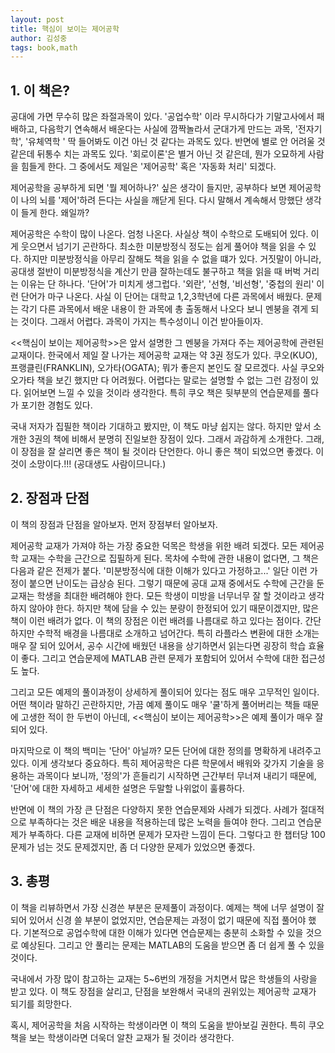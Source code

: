 ```yaml
---
layout: post
title: 핵심이 보이는 제어공학
author: 김성중
tags: book,math
---
```


## 1. 이 책은?

공대에 가면 무수히 많은 좌절과목이 있다. '공업수학' 이라 무시하다가 기말고사에서 패배하고, 다음학기 연속해서 배운다는 사실에 깜짝놀라서 군대가게 만드는 과목,  '전자기학', '유체역학 ' 딱 들어봐도 이건 아닌 것 같다는 과목도 있다. 반면에 별로 안 어려울 것 같은데 뒤통수 치는 과목도 있다. '회로이론'은 별거 아닌 것 같은데, 뭔가 오묘하게 사람을 힘들게 한다. 그 중에서도 제일은 '제어공학' 혹은 '자동화 처리' 되겠다.

제어공학을 공부하게 되면 '뭘 제어하나?' 싶은 생각이 들지만, 공부하다 보면 제어공학이 나의 뇌를 '제어'하려 든다는 사실을 깨닫게 된다. 다시 말해서 계속해서 망했단 생각이 들게 한다. 왜일까?

제어공학은 수학이 많이 나온다. 엄청 나온다. 사실상 책이 수학으로 도배되어 있다. 이게 웃으면서 넘기기 곤란하다. 최소한 미분방정식 정도는 쉽게 풀어야 책을 읽을 수 있다. 하지만 미분방정식을 아무리 잘해도 책을 읽을 수 없을 떄가 있다. 거짓말이 아니라, 공대생 절반이 미분방정식을 계산기 만큼 잘하는데도 불구하고 책을 읽을 때 버벅 거리는 이유는 단 하나다. '단어'가 미치게 생그럽다. '외란', '선형, '비선형', '중첩의 원리' 이런 단어가 마구 나온다. 사실 이 단어는 대학교 1,2,3학년에 다른 과목에서 배웠다. 문제는 각기 다른 과목에서 배운 내용이 한 과목에 총 출동해서 나오다 보니 멘붕을 겪게 되는 것이다. 그래서 어렵다. 과목이 가지는 특수성이니 이건 받아들이자.

<<핵심이 보이는 제어공학>>은 앞서 설명한 그 멘붕을 가져다 주는 제어공학에 관련된 교재이다. 한국에서 제일 잘 나가는 제어공학 교재는 약 3권 정도가 있다. 쿠오(KUO), 프랭클린(FRANKLIN), 오가타(OGATA); 뭐가 좋은지 본인도 잘 모르겠다. 사실 쿠오와 오가타 책을 보긴 했지만 다 어려웠다. 어렵다는 말로는 설명할 수 없는 그런 감정이 있다. 읽어보면 느낄 수 있을 것이라 생각한다. 특히 쿠오 책은 뒷부분의 연습문제를 풀다가 포기한 경험도 있다. 

국내 저자가 집필한 책이라 기대하고 봤지만, 이 책도 마냥 쉽지는 않다. 하지만 앞서 소개한 3권의 책에 비해서 분명히 진일보한 장점이 있다. 그래서 과감하게 소개한다. 그래, 이 장점을 잘 살리면 좋은 책이 될 것이라 단언한다. 아니 좋은 책이 되었으면 좋겠다. 이것이 소망이다.!!! (공대생도 사람이므니다.)

## 2. 장점과 단점

이 책의 장점과 단점을 알아보자. 먼저 장점부터 알아보자.

제어공학 교재가 가져야 하는 가장 중요한 덕목은 학생을 위한 배려 되겠다. 모든 제어공학 교재는  수학을 근간으로 집필하게 된다. 목차에 수학에 관한 내용이 없다면, 그 책은 다음과 같은 전제가 붙다. '미분방정식에 대한 이해가 있다고 가정하고...' 일단 이런 가정이 붙으면 난이도는 급상승 된다. 그렇기 때문에 공대 교재 중에서도 수학에 근간을 둔 교재는 학생을 최대한 배려해야 한다. 모든 학생이 미방을 너무너무 잘 할 것이라고 생각하지 않아야 한다. 하지만 책에 담을 수 있는 분량이 한정되어 있기 때문이겠지만, 많은 책이 이런 배려가 없다. 이 책의 장점은 이런 배려를 나름대로 하고 있다는 점이다. 간단하지만 수학적 배경을 나름대로 소개하고 넘어간다. 특히 라플라스 변환에 대한 소개는 매우 잘 되어 있어서, 공수 시간에 배웠던 내용을 상기하면서 읽는다면 굉장히 학습 효율이 좋다. 그리고 연습문제에 MATLAB 관련 문제가 포함되어 있어서 수학에 대한 접근성도 높다.

그리고 모든 예제의 풀이과정이 상세하게 풀이되어 있다는 점도 매우 고무적인 일이다. 어떤 책이라 말하긴 곤란하지만, 가끔 예제 풀이도 매우 '쿨'하게 풀어버리는 책들 때문에 고생한 적이 한 두번이 아닌데, <<핵심이 보이는 제어공학>>은 예제 풀이가 매우 잘 되어 있다.

마지막으로 이 책의 백미는 '단어' 아닐까? 모든 단어에 대한 정의를 명확하게 내려주고 있다. 이게 생각보다 중요하다. 특히 제어공학은 다른 학문에서 배워와 갖가지 기술을 응용하는 과목이다 보니까, '정의'가 흔들리기 시작하면 근간부터 무너져 내리기 때문에, '단어'에 대한 자세하고 세세한 설명은 두말할 나위없이 훌륭하다.

반면에 이 책의 가장 큰 단점은 다양하지 못한 연습문제와 사례가 되겠다. 사례가 절대적으로 부족하다는 것은 배운 내용을 적용하는데 많은 노력을 들여야 한다. 그리고 연습문제가 부족하다. 다른 교재에 비하면 문제가 모자란 느낌이 든다. 그렇다고 한 챕터당 100문제가 넘는 것도 문제겠지만, 좀 더 다양한 문제가 있었으면 좋겠다.



## 3. 총평

이 책을 리뷰하면서 가장 신경쓴 부분은 문제풀이 과정이다. 예제는 책에 너무 설명이 잘되어 있어서 신경 쓸 부분이 없었지만, 연습문제는 과정이 없기 때문에 직접 풀어야 했다. 기본적으로 공업수학에 대한 이해가 있다면 연습문제는 충분히 소화할 수 있을 것으로 예상된다. 그리고 안 풀리는 문제는 MATLAB의 도움을 받으면 좀 더 쉽게 풀 수 있을 것이다.

국내에서 가장 많이 참고하는 교재는 5~6번의 개정을 거치면서 많은 학생들의 사랑을 받고 있다. 이 책도 장점을 살리고, 단점을 보완해서 국내의 권위있는 제어공학 교재가 되기를 희망한다.

혹시, 제어공학을 처음 시작하는 학생이라면 이 책의 도움을 받아보길 권한다. 특히 쿠오 책을 보는 학생이라면 더욱더 알찬 교재가 될 것이라 생각한다.